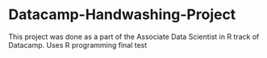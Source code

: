 # Datacamp-Handwashing-Project
This project was done as a part of the Associate Data Scientist in R track of Datacamp. 
Uses R programming 
final test
